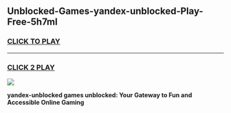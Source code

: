 
## Unblocked-Games-yandex-unblocked-Play-Free-5h7ml
<h3>
<a href="https://premium76.site?title=yandex-unblocked&ref=23A">CLICK TO PLAY</a></h3>
<hr>

<h3>
<a href="https://premium76.site?title=yandex-unblocked&ref=23A">CLICK 2 PLAY</a>
  
</h3>

<a href="https://premium76.site?title=yandex-unblocked&ref=23A"><img src="https://clearcache.store/games.png"></a>


**yandex-unblocked games unblocked: Your Gateway to Fun and Accessible Online Gaming**

